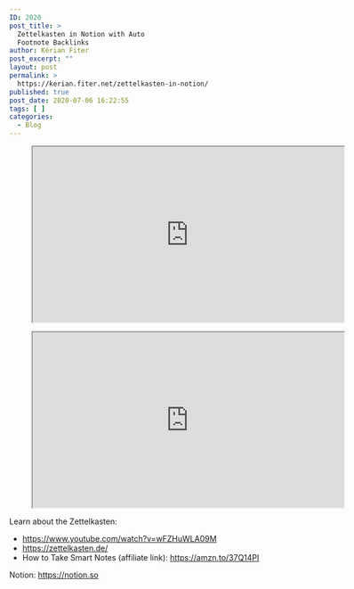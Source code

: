 ```yaml
---
ID: 2020
post_title: >
  Zettelkasten in Notion with Auto
  Footnote Backlinks
author: Kérian Fiter
post_excerpt: ""
layout: post
permalink: >
  https://kerian.fiter.net/zettelkasten-in-notion/
published: true
post_date: 2020-07-06 16:22:55
tags: [ ]
categories:
  - Blog
---
```

<!-- wp:html --><figure>

<iframe width="560" height="315" src="https://www.youtube.com/embed/-MNA-_zPNww" allowfullscreen=""></iframe></figure> <!-- /wp:html -->

<!-- wp:html --><figure>

<iframe width="560" height="315" src="https://emb.d.tube/#!/kerianfiter/juebw7jtljz" allowfullscreen=""></iframe></figure> <!-- /wp:html -->

<!-- wp:paragraph -->

Learn about the Zettelkasten: 

<!-- /wp:paragraph -->

<!-- wp:list -->

*   <a rel="noreferrer noopener" href="https://www.youtube.com/watch?v=wFZHuWLA09M" target="_blank">https://www.youtube.com/watch?v=wFZHuWLA09M </a>
*   <a rel="noreferrer noopener" href="https://zettelkasten.de/" target="_blank">https://zettelkasten.de/ </a>
*   How to Take Smart Notes (affiliate link): <a rel="noreferrer noopener" href="https://amzn.to/37Q14PI" target="_blank">https://amzn.to/37Q14PI </a>

<!-- /wp:list -->

<!-- wp:paragraph -->

Notion: <a href="https://notion.so" target="_blank" rel="noreferrer noopener">https://notion.so</a>

<!-- /wp:paragraph -->